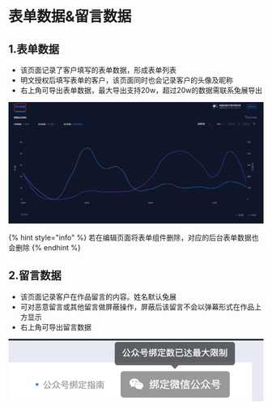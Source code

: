 # 表单数据&留言数据

## 1.表单数据

* 该页面记录了客户填写的表单数据，形成表单列表
* 明文授权后填写表单的客户，该页面同时也会记录客户的头像及昵称
* 右上角可导出表单数据，最大导出支持20w，超过20w的数据需联系兔展导出

![](../../.gitbook/assets/image%20%2881%29.png)

{% hint style="info" %}
若在编辑页面将表单组件删除，对应的后台表单数据也会删除
{% endhint %}

## 2.留言数据

* 该页面记录客户在作品留言的内容。姓名默认兔展
* 可对恶意留言或其他留言做屏蔽操作，屏蔽后该留言不会以弹幕形式在作品上方显示
* 右上角可导出留言数据

![](../../.gitbook/assets/image%20%28304%29.png)




